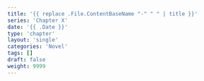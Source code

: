 ```yaml
---
title: '{{ replace .File.ContentBaseName "-" " " | title }}'
series: 'Chapter X'
date: '{{ .Date }}'
type: 'chapter'
layout: 'single'
categories: 'Novel'
tags: []
draft: false
weight: 9999
---
```

